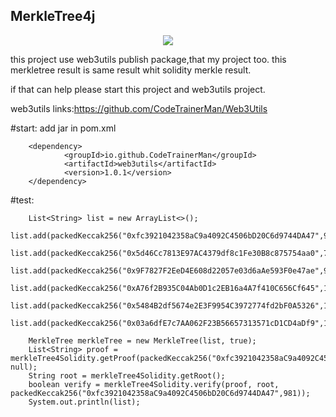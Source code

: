 ## MerkleTree4j
<p align="center">
    <img src="https://img.shields.io/badge/JDK-1.8+-green.svg">
</p>

this project use web3utils publish package,that my project too. this merkletree result is same result whit solidity merkle result. 

if that can help please start this project and web3utils project.

web3utils links:https://github.com/CodeTrainerMan/Web3Utils

#start:  add jar in pom.xml

        <dependency>
                <groupId>io.github.CodeTrainerMan</groupId>
                <artifactId>web3utils</artifactId>
                <version>1.0.1</version>
        </dependency>
 
 #test:
 
        List<String> list = new ArrayList<>();
        list.add(packedKeccak256("0xfc3921042358aC9a4092C4506bD20C6d9744DA47",981));
        list.add(packedKeccak256("0x5d46Cc7813E97AC4379df8c1Fe30B8c875754aa0",711));
        list.add(packedKeccak256("0x9F7827F2EeD4E608d22057e03d6aAe593F0e47ae",9));
        list.add(packedKeccak256("0xA76f2B935C04Ab0D1c2EB16a4A7f410C656Cf645",1));
        list.add(packedKeccak256("0x5484B2df5674e2E3F9954C3972774fd2bF0A5326",170));
        list.add(packedKeccak256("0x03a6dfE7c7AA062F23B56657313571cD1CD4aDf9",1057));

        MerkleTree merkleTree = new MerkleTree(list, true);
        List<String> proof = merkleTree4Solidity.getProof(packedKeccak256("0xfc3921042358aC9a4092C4506bD20C6d9744DA47",981), null);
        String root = merkleTree4Solidity.getRoot();
        boolean verify = merkleTree4Solidity.verify(proof, root, packedKeccak256("0xfc3921042358aC9a4092C4506bD20C6d9744DA47",981));
        System.out.println(list);
